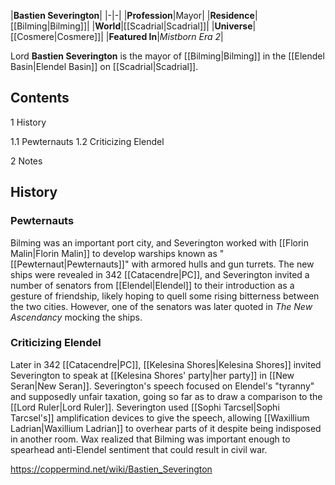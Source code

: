 |**Bastien Severington**|
|-|-|
|**Profession**|Mayor|
|**Residence**|[[Bilming\|Bilming]]|
|**World**|[[Scadrial\|Scadrial]]|
|**Universe**|[[Cosmere\|Cosmere]]|
|**Featured In**|*Mistborn Era 2*|

Lord **Bastien Severington** is the mayor of [[Bilming\|Bilming]] in the [[Elendel Basin\|Elendel Basin]] on [[Scadrial\|Scadrial]].

## Contents

1 History

1.1 Pewternauts
1.2 Criticizing Elendel


2 Notes


## History
### Pewternauts
Bilming was an important port city, and Severington worked with [[Florin Malin\|Florin Malin]] to develop warships known as "[[Pewternaut\|Pewternauts]]" with armored hulls and gun turrets. The new ships were revealed in 342 [[Catacendre\|PC]], and Severington invited a number of senators from [[Elendel\|Elendel]] to their introduction as a gesture of friendship, likely hoping to quell some rising bitterness between the two cities. However, one of the senators was later quoted in *The New Ascendancy* mocking the ships.

### Criticizing Elendel
Later in 342 [[Catacendre\|PC]], [[Kelesina Shores\|Kelesina Shores]] invited Severington to speak at [[Kelesina Shores' party\|her party]] in [[New Seran\|New Seran]]. Severington's speech focused on Elendel's "tyranny" and supposedly unfair taxation, going so far as to draw a comparison to the [[Lord Ruler\|Lord Ruler]]. Severington used [[Sophi Tarcsel\|Sophi Tarcsel's]] amplification devices to give the speech, allowing [[Waxillium Ladrian\|Waxillium Ladrian]] to overhear parts of it despite being indisposed in another room. Wax realized that Bilming was important enough to spearhead anti-Elendel sentiment that could result in civil war.



https://coppermind.net/wiki/Bastien_Severington